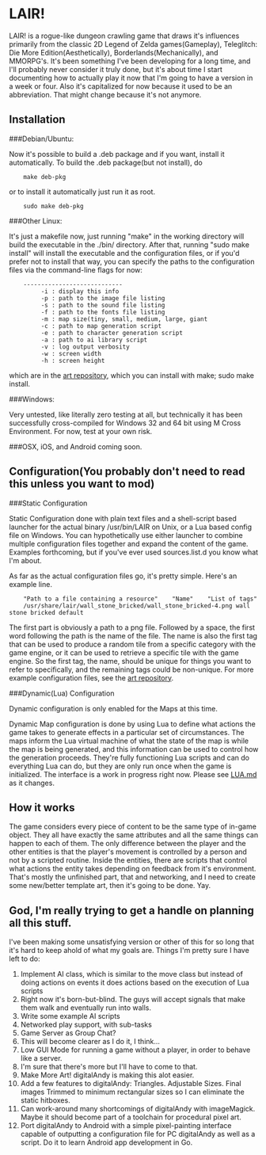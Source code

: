 LAIR!
=====

LAIR! is a rogue-like dungeon crawling game that draws it's influences primarily
from the classic 2D Legend of Zelda games(Gameplay), Teleglitch: Die More
Edition(Aesthetically), Borderlands(Mechanically), and MMORPG's. It's been
something I've been developing for a long time, and I'll probably never consider
it truly done, but it's about time I start documenting how to actually play it
now that I'm going to have a version in a week or four. Also it's capitalized
for now because it used to be an abbreviation. That might change because it's
not anymore.

Installation
------------

###Debian/Ubuntu:

Now it's possible to build a .deb package and if you want, install it
automatically. To build the .deb package(but not install), do

        make deb-pkg

or to install it automatically just run it as root.

        sudo make deb-pkg

###Other Linux:

It's just a makefile now, just running "make" in the working directory will
build the executable in the ./bin/ directory. After that, running "sudo make
install" will install the executable and the configuration files, or if you'd
prefer not to install that way, you can specify the paths to the configuration
files via the command-line flags for now:

        ----------------------------
             -i : display this info
             -p : path to the image file listing
             -s : path to the sound file listing
             -f : path to the fonts file listing
             -m : map size(tiny, small, medium, large, giant
             -c : path to map generation script
             -e : path to character generation script
             -a : path to ai library script
             -v : log output verbosity
             -w : screen width
             -h : screen height

which are in the [art repository](https://github.com/cmotc/lairart), which you
can install with make; sudo make install.

###Windows:

Very untested, like literally zero testing at all, but technically it has been
successfully cross-compiled for Windows 32 and 64 bit using M Cross Environment.
For now, test at your own risk.

###OSX, iOS, and Android coming soon.

Configuration(You probably don't need to read this unless you want to mod)
--------------------------------------------------------------------------

###Static Configuration

Static Configuration done with plain text files and a shell-script based
launcher for the actual binary /usr/bin/LAIR on Unix, or a Lua based config file
on Windows. You can hypothetically use either launcher to combine multiple
configuration files together and expand the content of the game. Examples
forthcoming, but if you've ever used sources.list.d you know what I'm about.

As far as the actual configuration files go, it's pretty simple. Here's an
example line.

        "Path to a file containing a resource"    "Name"    "List of tags"
        /usr/share/lair/wall_stone_bricked/wall_stone_bricked-4.png wall stone bricked default

The first part is obviously a path to a png file. Followed by a space, the first
word following the path is the name of the file. The name is also the first tag
that can be used to produce a random tile from a specific category with the game
engine, or it can be used to retrieve a specific tile with the game engine. So
the first tag, the name, should be unique for things you want to refer to
specifically, and the remaining tags could be non-unique. For more example
configuration files, see the [art repository](https://github.com/cmotc/lairart).

###Dynamic(Lua) Configuration

Dynamic configuration is only enabled for the Maps at this time.

Dynamic Map configuration is done by using Lua to define what actions the game
takes to generate effects in a particular set of circumstances. The maps inform
the Lua virtual machine of what the state of the map is while the map is being
generated, and this information can be used to control how the generation
proceeds. They're fully functioning Lua scripts and can do everything Lua can
do, but they are only run once when the game is initialized. The interface is
a work in progress right now. Please see [LUA.md](https://github.com/cmotc/vaLAIR/blob/master/LUA.md)
as it changes.

How it works
------------

The game considers every piece of content to be the same type of in-game object.
They all have exactly the same attributes and all the same things can happen to
each of them. The only difference between the player and the other entities is
that the player's movement is controlled by a person and not by a scripted
routine. Inside the entities, there are scripts that control what actions the
entity takes depending on feedback from it's environment. That's mostly the
unfinished part, that and networking, and I need to create some new/better
template art, then it's going to be done. Yay.

God, I'm really trying to get a handle on planning all this stuff.
------------------------------------------------------------------

I've been making some unsatisfying version or other of this for so long that
it's hard to keep ahold of what my goals are. Things I'm pretty sure I have left
to do:

  1. Implement AI class, which is similar to the move class but instead of doing
  actions on events it does actions based on the execution of Lua scripts
   1. Right now it's born-but-blind. The guys will accept signals that make them
   walk and eventually run into walls.
  2. Write some example AI scripts
  3. Networked play support, with sub-tasks
   1. Game Server as Group Chat?
   2. This will become clearer as I do it, I think...
  4. Low GUI Mode for running a game without a player, in order to behave like a
    server.
  5. I'm sure that there's more but I'll have to come to that.
  6. Make More Art! digitalAndy is making this alot easier.
  7. Add a few features to digitalAndy: Triangles. Adjustable Sizes. Final images
  Trimmed to minimum rectangular sizes so I can eliminate the static hitboxes.
   1. Can work-around many shortcomings of digitalAndy with imageMagick. Maybe
   it should become part of a toolchain for procedural pixel art.
   2. Port digitalAndy to Android with a simple pixel-painting interface capable
   of outputting a configuration file for PC digitalAndy as well as a script.
   Do it to learn Android app development in Go.
